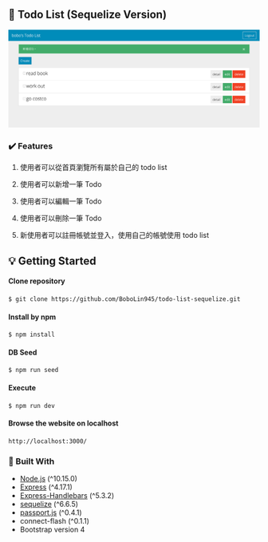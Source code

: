 <!-- ABOUT THE PROJECT 3 A15: 補完 To-do List x Sequelize (Final at 2021/08/18) -->
## :pencil: Todo List (Sequelize Version)

![image](todo-sql-index.png)

### :heavy_check_mark: Features

1. 使用者可以從首頁瀏覽所有屬於自己的 todo list

2. 使用者可以新增一筆 Todo

3. 使用者可以編輯一筆 Todo

4. 使用者可以刪除一筆 Todo
  
5. 新使用者可以註冊帳號並登入，使用自己的帳號使用 todo list

<!-- GETTING STARTED -->
## :bulb: Getting Started

#### Clone repository
```
$ git clone https://github.com/BoboLin945/todo-list-sequelize.git
```
#### Install by npm
```
$ npm install
```
#### DB Seed
```
$ npm run seed
```
#### Execute
```
$ npm run dev
```
#### Browse the website on localhost
```
http://localhost:3000/
```


### 🔧  Built With

* [Node.js](https://nodejs.org/en/) (^10.15.0)
* [Express](https://expressjs.com/)   (^4.17.1)
* [Express-Handlebars](https://www.npmjs.com/package/express-handlebars) (^5.3.2)
* [sequelize](https://sequelize.org/) (^6.6.5)
* [passport.js](http://www.passportjs.org/) (^0.4.1)
* connect-flash (^0.1.1)
* Bootstrap version 4